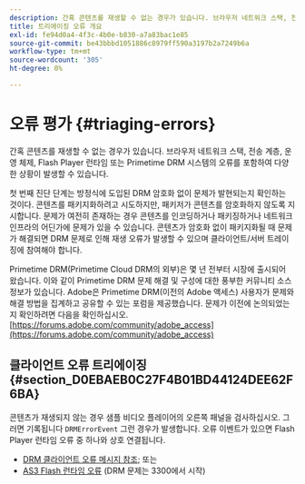 ```yaml
---
description: 간혹 콘텐츠를 재생할 수 없는 경우가 있습니다. 브라우저 네트워크 스택, 전송 계층, 운영 체제, Flash Player 런타임 또는 Primetime DRM 시스템의 오류를 포함하여 다양한 상황이 발생할 수 있습니다.
title: 트리에이징 오류 개요
exl-id: fe94d0a4-4f3c-4b0e-b830-a7a83bac1e85
source-git-commit: be43bbbd1051886c8979ff590a3197b2a7249b6a
workflow-type: tm+mt
source-wordcount: '305'
ht-degree: 0%

---
```


# 오류 평가 {#triaging-errors}

간혹 콘텐츠를 재생할 수 없는 경우가 있습니다. 브라우저 네트워크 스택, 전송 계층, 운영 체제, Flash Player 런타임 또는 Primetime DRM 시스템의 오류를 포함하여 다양한 상황이 발생할 수 있습니다.

첫 번째 진단 단계는 방정식에 도입된 DRM 암호화 없이 문제가 발현되는지 확인하는 것이다. 콘텐츠를 패키지화하려고 시도하지만, 패키저가 콘텐츠를 암호화하지 않도록 지시합니다. 문제가 여전히 존재하는 경우 콘텐츠를 인코딩하거나 패키징하거나 네트워크 인프라의 어딘가에 문제가 있을 수 있습니다. 콘텐츠가 암호화 없이 패키지화될 때 문제가 해결되면 DRM 문제로 인해 재생 오류가 발생할 수 있으며 클라이언트/서버 트레이징에 참여해야 합니다.

Primetime DRM(Primetime Cloud DRM의 외부)은 몇 년 전부터 시장에 출시되어 왔습니다. 이와 같이 Primetime DRM 문제 해결 및 구성에 대한 풍부한 커뮤니티 소스 정보가 있습니다. Adobe은 Primetime DRM(이전의 Adobe 액세스) 사용자가 문제와 해결 방법을 집계하고 공유할 수 있는 포럼을 제공했습니다. 문제가 이전에 논의되었는지 확인하려면 다음을 확인하십시오. [https://forums.adobe.com/community/adobe_access](https://forums.adobe.com/community/adobe_access)

## 클라이언트 오류 트리에이징 {#section_D0EBAEB0C27F4B01BD44124DEE62F6BA}

콘텐츠가 재생되지 않는 경우 샘플 비디오 플레이어의 오른쪽 패널을 검사하십시오. 그러면 기록됩니다 `DRMErrorEvent` 그런 경우가 발생합니다. 오류 이벤트가 있으면 Flash Player 런타임 오류 중 하나와 상호 연결됩니다.

* [DRM 클라이언트 오류 메시지 참조](https://help.adobe.com/en_US/primetime/drm/index.html#reference-DRM_Client_Error_Messages); 또는
* [AS3 Flash 런타임 오류](https://help.adobe.com/en_US/FlashPlatform/reference/actionscript/3/runtimeErrors.html) (DRM 문제는 3300에서 시작)
